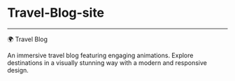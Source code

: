 # Travel-Blog-site
---

🌍 Travel Blog

An immersive travel blog featuring engaging animations. Explore destinations in a visually stunning way with a modern and responsive design.



